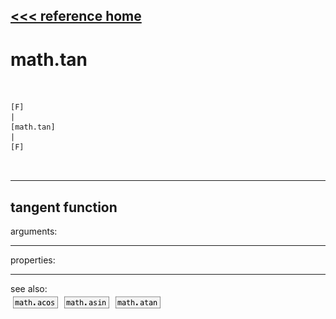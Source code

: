 [<<< reference home](ceammc_lib.md)
---

# math.tan

```


[F]
|
[math.tan]
|
[F]

            
```
---
tangent function
---
arguments:


---
properties:


---
see also:<br>
[![math.acos](img/object_math.acos.png)](math.acos.md)
[![math.asin](img/object_math.asin.png)](math.asin.md)
[![math.atan](img/object_math.atan.png)](math.atan.md)
